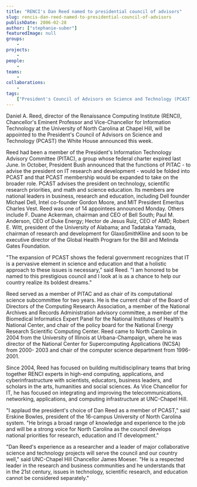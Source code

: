 ```yaml
---
title: "RENCI's Dan Reed named to presidential council of advisors"
slug: rencis-dan-reed-named-to-presidential-council-of-advisors
publishDate: 2006-02-28
author: ["stephanie-suber"]
featuredImage: null
groups:
    - 
projects:
    - 
people:
    - 
teams: 
    - 
collaborations:
    - 
tags:
    ["President's Council of Advisors on Science and Technology (PCAST)","UNC - Chapel Hill"]
---
```

Daniel A. Reed, director of the Renaissance Computing Institute (RENCI), Chancellor's Eminent Professor and Vice-Chancellor for Information Technology at the University of North Carolina at Chapel Hill, will be appointed to the President's Council of Advisors on Science and Technology (PCAST) the White House announced this week.

Reed had been a member of the President's Information Technology Advisory Committee (PITAC), a group whose federal charter expired last June. In October, President Bush announced that the functions of PITAC - to advise the president on IT research and development - would be folded into PCAST and that PCAST membership would be expanded to take on the broader role. PCAST advises the president on technology, scientific research priorities, and math and science education. Its members are national leaders in business, research and education, including Dell founder Michael Dell, Intel co-founder Gordon Moore, and MIT President Emeritus Charles Vest. Reed was one of 14 appointees announced Monday. Others include F. Duane Ackerman, chairman and CEO of Bell South; Paul M. Anderson, CEO of Duke Energy; Hector de Jesus Ruiz, CEO of AMD; Robert E. Witt, president of the University of Alabama; and Tadataka Yamada, chairman of research and development for GlaxoSmithKline and soon to be executive director of the Global Health Program for the Bill and Melinda Gates Foundation.

"The expansion of PCAST shows the federal government recognizes that IT is a pervasive element in science and education and that a holistic approach to these issues is necessary," said Reed. "I am honored to be named to this prestigious council and I look at is as a chance to help our country realize its boldest dreams."

Reed served as a member of PITAC and as chair of its computational science subcommittee for two years. He is the current chair of the Board of Directors of the Computing Research Association, a member of the National Archives and Records Administration advisory committee, a member of the Biomedical Informatics Expert Panel for the National Institutes of Health's National Center, and chair of the policy board for the National Energy Research Scientific Computing Center. Reed came to North Carolina in 2004 from the University of Illinois at Urbana-Champaign, where he was director of the National Center for Supercomputing Applications (NCSA) from 2000- 2003 and chair of the computer science department from 1996-2001.

Since 2004, Reed has focused on building multidisciplinary teams that bring together RENCI experts in high-end computing, applications, and cyberinfrastructure with scientists, educators, business leaders, and scholars in the arts, humanities and social sciences. As Vice Chancellor for IT, he has focused on integrating and improving the telecommunications, networking, applications, and computing infrastructure at UNC-Chapel Hill.

"I applaud the president's choice of Dan Reed as a member of PCAST," said Erskine Bowles, president of the 16-campus University of North Carolina system. "He brings a broad range of knowledge and experience to the job and will be a strong voice for North Carolina as the council develops national priorities for research, education and IT development."

"Dan Reed's experience as a researcher and a leader of major collaborative science and technology projects will serve the council and our country well," said UNC-Chapel Hill Chancellor James Moeser. "He is a respected leader in the research and business communities and he understands that in the 21st century, issues in technology, scientific research, and education cannot be considered separately."
